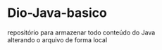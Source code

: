 # Dio-Java-basico
repositório para armazenar todo conteúdo do Java  
alterando o arquivo de forma local 